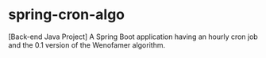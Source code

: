 # spring-cron-algo
[Back-end Java Project] A Spring Boot application having an hourly cron job and the 0.1 version of the Wenofamer algorithm.
